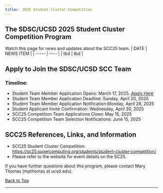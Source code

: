```yaml
---
title:  2025 Student Cluster Competition
---
```


## The SDSC/UCSD 2025 Student Cluster Competition Program


Watch this page for news and updates about the SCC25 team.
| DATE | NEWS ITEM |
| ----- | ---- |
|  tbd |  tbd |
<br/>

<!-----
<a name="top">Contents:
* [About the Team](#about-team)
* [SCC24 Team Sponsors](#sponsors)
* [SCC24 Team Application Deadlines](#apply)
* [SCC24 References, Links, and Information](#refs)

  <hr>

## About the SCC25 Competition Team<a name="about-team"></a>

For more information about the team, see our [team page](scc25TeamInfo).

[Back to Top](#top)
<hr>

## SCC24 Team Sponsors<a name="sponsors"></a>
* describe sponsors and link to sponsor page.
  
[Back to Top](#top)
<hr>
----->

## Apply to Join the SDSC/UCSD SCC Team<a name="apply"></a>

### Timeline:
* Student Team Member Application Opens: March 17, 2025. [Apply Here](https://na.eventscloud.com/ereg/inactive.php?eventid=746928)
* Student Team Member Application Deadline: Sunday, April 20, 2025
* Student Team Member Application Notification:Monday, April 28, 2025    
* Student Applicant Invite Confirmation: Wednesday, April 30, 2025
* SCC25 Competition Team Applications Close: May 15, 2025
* SCC25 Competition Team Selection Notifications: June 15, 2025
  
<!-----
    
The San Diego Supercomputer Center (SDSC) and UC San Diego are putting together a team to compete in the Student Cluster Competition (SCC), held at the annual Supercomputing conference SC25 in St. Louis, Missouri. SCC was developed in 2007 to immerse undergraduate and high school students in high performance computing. The SCC teams consist of 6 students who will design and build a small cluster with support from mentors and hardware and software vendor partners. They will learn designated scientific applications and apply optimization techniques for their chosen architectures. SCC teams compete against teams from around the world, in a non-stop 48-hour challenge to complete a real-world scientific workload, while keeping the cluster up and running, and demonstrating to the judges their HPC skills and knowledge. All team members are invited to attend the conference. In 2020 and 2021, SDSC and UC San Diego hosted competition teams who finished 4th overall. This team had a great experience! See below links for team bio’s and event details.

A team of 6 UC San Diego students will be selected to form the core team, as well as a group of alternates. This team will work together through the summer and fall to build out an HPC cluster at SDSC on the campus of UC San Diego. They will learn to run the SCC24 challenge applications, some of which are listed on the SCC page. This year both the team members and alternates will be enrolled in a 199 course for credit, and will be eligible for CCR credits for associated activities. Team members must be undergraduates in December 2021.

The SCC competition is competitive and requires intense preparation and skill development. We expect each member of the team to commit 10-20 hours a week through summer and fall. The competition will run November 16 – 18, for a continual 48 hours. All team members are required to fully participate during the competition. If you are selected we will assist you to work with professors to help arrange any missed classes. The conference is to be held in St. Louis, Missouri, however, it is still to be determined if this event will be held in-person, remote or hybrid. The application will ask your preference. As part of the application we will ask you for a brief 2-4 sentence bio. If selected this will be used on the competition website. See the SC20 SCC Team site for an example.

[Back to Top](#top)
<hr>
----->

## SCC25 References, Links, and Information<a name="refs"></a>
* SCC25 Student Cluster Competition:  https://sc25.supercomputing.org/students/student-cluster-competition/
* Please refer to the website for event details on the SC25.

If you have further questions about this program, please contact Mary Thomas (mpthomas at ucsd.edu). 


[Back to Top](#top)
<hr>
